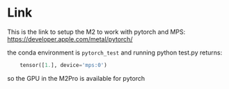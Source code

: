 # Link

This is the link to setup the M2 to work with pytorch and MPS: https://developer.apple.com/metal/pytorch/

the conda environment is `pytorch_test` and running python test.py returns:

```python
    tensor([1.], device='mps:0')
```

so the GPU in the M2Pro is available for pytorch
